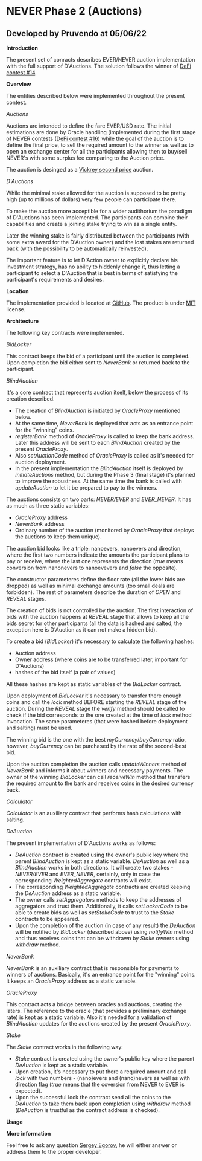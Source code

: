 # NEVER Phase 2 (Auctions)
## Developed by Pruvendo at 05/06/22

**Introduction**

The present set of conracts describes
EVER/NEVER auction implementation with
the full support of D'Auctions. The
solution follows the winner of [DeFi contest #14](https://firebasestorage.googleapis.com/v0/b/ton-labs.appspot.com/o/documents%2Fapplication%2Fpdf%2Fjz5i5hcndnktkekjat-NOT%20Pruvendo%20Implementation%20draft%203.pdf?alt=media&token=015ee545-fe73-432c-a525-9a4e672128ba).

**Overview**

The entities described below were
implemented throughout the present
contest.

_Auctions_

Auctions are intended to define the 
fare EVER/USD rate. The initial
estimations are done by Oracle handling
(implemented during the first stage of
NEVER contests [(DeFi contest #16)](https://firebasestorage.googleapis.com/v0/b/ton-labs.appspot.com/o/documents%2Fapplication%2Fpdf%2Fjz5i5hcndnktkekjat-NOT%20Pruvendo%20Implementation%20draft%203.pdf?alt=media&token=015ee545-fe73-432c-a525-9a4e672128ba)
while the goal of the auction is 
to define the final price, to
sell the required amount to the winner
as well as to open an exchange center
for all the participants allowing then
to buy/sell NEVER's with some
surplus fee comparing to the Auction
price.

The auction is desinged as a [Vickrey
second price](https://en.wikipedia.org/wiki/Vickrey_auction) auction.

_D'Auctions_

While the minimal stake allowed for the
auction is supposed to be pretty high
(up to millions of dollars) very few
people can participate there.

To make the auction more acceptible for
a wider audithorium the paradigm of
D'Auctions has been implemented. The
participants can combine their
capabilities and create a joining stake
trying to win as a single entity.

Later the winning stake is fairly
distributed between the participants
(with some extra award for the 
D'Auction owner) and the lost stakes 
are returned back (with the 
possibility to be automatically 
reinvested).

The important feature is to let
D'Action owner to explicitly declare
his investment strategy, has no ability
to hiddenly change it, thus letting a
participant to select a D'Auction that
is best in terms of satisfying the
participant's requirements and desires.

**Location**

The implementation provided is located
at [GitHub](https://github.com/Pruvendo/never2). The product is under
[MIT](https://opensource.org/licenses/MIT) license.

**Architecture**

The following key contracts were
implemented.

_BidLocker_

This contract keeps the bid of a participant
until the auction is completed. Upon completion
the bid either sent to _NeverBank_ or returned
back to the participant.

_BlindAuction_

It's a core contract that represents auction
itself, below the process of its creation
described.

- The creation of _BlindAuction_ is initiated by
_OracleProxy_ mentioned below.
- At the same time, _NeverBank_ is deployed that
acts as an entrance point for the "winning"
coins.
- _registerBank_ method of _OracleProxy_ is 
called to keep the bank address. Later this
address will be sent to each _BlindAuction_
created by the present _OracleProxy_.
- Also _setAuctionCode_ method of _OracleProxy_
is called as it's needed for auction deployment.
- In the present implementation the 
_BlindAuction_ itself is deployed by
_initiateAuctions_ method, but during the Phase
3 (final stage) it's planned to improve the
robustness. At the same time the bank is called
with _updateAuction_ to let it be prepared to
pay to the winners.

The auctions consists on two parts:
_NEVER/EVER_ and _EVER_NEVER_. It has as much as
three static variables:
- _OracleProxy_ address
- _NeverBank_ address
- Ordinary number of the auction (monitored by
_OracleProxy_ that deploys the auctions to keep
them unique).

The auction bid looks like a triple: nanoevers,
nanoevers and direction, where the first two
numbers indicate the amounts the participant
plans to pay or receive, where the last one
represents the direction (_true_ means 
conversion from nanonevers to nanoevevers and
_false_ the opposite).

The constructor parameteres define the floor
rate (all the lower bids are dropped) as well
as minimal exchange amounts (too small deals
are forbidden). The rest of parameters describe
the duration of _OPEN_ and _REVEAL_ stages.

The creation of bids is not controlled by the
auction. The first interaction of bids with the
auction happens at _REVEAL_ stage that allows
to keep all the bids secret for other
participants (all the data is hashed and
salted, the exception here is D'Auction as it
can not make a hidden bid).

To create a bid (_BidLocker_) it's necessary to
calculate the following hashes:
- Auction address
- Owner address (where coins are to be 
transferred later, important for D'Auctions)
- hashes of the bid itself (a pair of values)

All these hashes are kept as static variables of
the _BidLocker_ contract.

Upon deployment of _BidLocker_ it's necessary
to transfer there enough coins and call the
_lock_ method BEFORE starting the _REVEAL_ stage
of the auction. During the _REVEAL_ stage the
_verify_ method should be called to check if
the bid corresponds to the one created at the
time of _lock_ method invocation. The same
parameteres (that were hashed before deployment
and salting) must be used.

The winning bid is the one with the best 
_myCurrency_/_buyCurrency_ ratio, however,
_buyCurrency_ can be purchased by the rate of
the second-best bid.

Upon the auction completion the auction calls
_updateWinners_ method of _NeverBank_ and 
informs it about winners and necessary payments.
The owner of the winning _BidLocker_ can call
_receiveWin_ method that transfers the required
amount to the bank and receives coins in the
desired currency back.

_Calculator_

_Calculator_ is an auxiliary contract that
performs hash calculations with salting.

_DeAuction_

The present implementation of D'Auctions works 
as follows:
- _DeAuction_ contract is created using the 
owner's public key where the parent 
_BlindAuction_ is kept as a static variable.
_DeAuction_ as well as a _BlindAuction_ works in
both directions. It will create two stakes -
_NEVER/EVER_ and _EVER_NEVER_, certainly, 
only in case the corresponding 
_WeightedAggregate_ contracts will exist. 
- The corresponding _WeightedAggregate_ 
contracts are created keeping the _DeAuction_
address as a static variable.
- The owner calls _setAggregators_ methods to
keep the addresses of aggregators and trust 
them. Additionally, it calls _setLockerCode_ to
be able to create bids as well as _setStakeCode_
to trust to the _Stake_ contracts to be 
appeared.
- Upon the completion of the auction (in case
of any result) the _DeAuction_ will be notified
by _BidLocker_ (described above) using 
_notifyWin_ method and thus receives coins that
can be withdrawn by _Stake_ owners using
_withdraw_ method.

_NeverBank_

_NeverBank_ is an auxiliary contract that is
responsible for payments to winners of auctions.
Basically, it's an entrance point for the "winning" coins. It keeps an _OracleProxy_
address as a static variable.

_OracleProxy_

This contract acts a bridge between oracles and
auctions, creating the laters. The reference
to the oracle (that provides a preliminary
exchange rate) is kept as a static variable.
Also it's needed for a validation of
_BlindAuction_ updates for the auctions created
by the present _OracleProxy_.

_Stake_

The _Stake_ contract works in the following way:
- _Stake_ contract is created using the 
owner's public key where the parent _DeAuction_
is kept as a static variable.
- Upon creation, it's necessary to put there a
required amount and call _lock_ with two 
numbers - (nano)evers and (nano)nevers as well
as with direction flag (_true_ means that
the coversion from NEVER to EVER is expected).
- Upon the successful lock the contract send all
the coins to the _DeAuction_ to take them back
upon completion using _withdraw_ method
(_DeAuction_ is trustful as the contract 
address is checked).

**Usage**

**More information**

Feel free to ask any question [Sergey Egorov](https://t/me/SergeyEgorovSPb), 
he will either answer or address them
to the proper developer.
